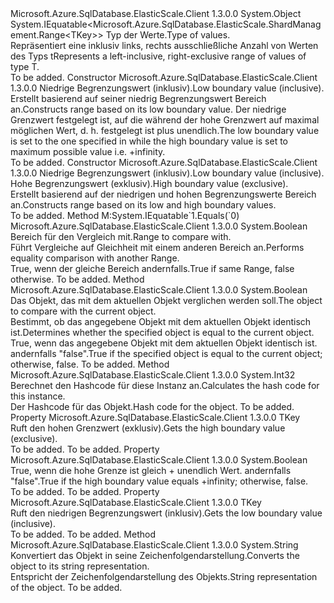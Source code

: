 <Type Name="Range&lt;TKey&gt;" FullName="Microsoft.Azure.SqlDatabase.ElasticScale.ShardManagement.Range&lt;TKey&gt;">
  <TypeSignature Language="C#" Value="public sealed class Range&lt;TKey&gt; : IEquatable&lt;Microsoft.Azure.SqlDatabase.ElasticScale.ShardManagement.Range&lt;TKey&gt;&gt;" />
  <TypeSignature Language="ILAsm" Value=".class public auto ansi sealed beforefieldinit Range`1&lt;TKey&gt; extends System.Object implements class System.IEquatable`1&lt;class Microsoft.Azure.SqlDatabase.ElasticScale.ShardManagement.Range`1&lt;!TKey&gt;&gt;" />
  <TypeSignature Language="DocId" Value="T:Microsoft.Azure.SqlDatabase.ElasticScale.ShardManagement.Range`1" />
  <TypeSignature Language="VB.NET" Value="Public NotInheritable Class Range(Of TKey)&#xA;Implements IEquatable(Of Range(Of TKey))" />
  <TypeSignature Language="F#" Value="type Range&lt;'Key&gt; = class&#xA;    interface IEquatable&lt;Range&lt;'Key&gt;&gt;" />
  <AssemblyInfo>
    <AssemblyName>Microsoft.Azure.SqlDatabase.ElasticScale.Client</AssemblyName>
    <AssemblyVersion>1.3.0.0</AssemblyVersion>
  </AssemblyInfo>
  <TypeParameters>
    <TypeParameter Name="TKey" />
  </TypeParameters>
  <Base>
    <BaseTypeName>System.Object</BaseTypeName>
  </Base>
  <Interfaces>
    <Interface>
      <InterfaceName>System.IEquatable&lt;Microsoft.Azure.SqlDatabase.ElasticScale.ShardManagement.Range&lt;TKey&gt;&gt;</InterfaceName>
    </Interface>
  </Interfaces>
  <Docs>
    <typeparam name="TKey"><span data-ttu-id="235d3-101">Typ der Werte.</span><span class="sxs-lookup"><span data-stu-id="235d3-101">Type of values.</span></span></typeparam>
    <summary><span data-ttu-id="235d3-102">Repräsentiert eine inklusiv links, rechts ausschließliche Anzahl von Werten des Typs t</span><span class="sxs-lookup"><span data-stu-id="235d3-102">Represents a left-inclusive, right-exclusive range of values of type T.</span></span></summary>
    <remarks>To be added.</remarks>
  </Docs>
  <Members>
    <Member MemberName=".ctor">
      <MemberSignature Language="C#" Value="public Range (TKey low);" />
      <MemberSignature Language="ILAsm" Value=".method public hidebysig specialname rtspecialname instance void .ctor(!TKey low) cil managed" />
      <MemberSignature Language="DocId" Value="M:Microsoft.Azure.SqlDatabase.ElasticScale.ShardManagement.Range`1.#ctor(`0)" />
      <MemberSignature Language="VB.NET" Value="Public Sub New (low As TKey)" />
      <MemberSignature Language="F#" Value="new Microsoft.Azure.SqlDatabase.ElasticScale.ShardManagement.Range&lt;'Key&gt; : 'Key -&gt; Microsoft.Azure.SqlDatabase.ElasticScale.ShardManagement.Range&lt;'Key&gt;" Usage="new Microsoft.Azure.SqlDatabase.ElasticScale.ShardManagement.Range&lt;'Key&gt; low" />
      <MemberType>Constructor</MemberType>
      <AssemblyInfo>
        <AssemblyName>Microsoft.Azure.SqlDatabase.ElasticScale.Client</AssemblyName>
        <AssemblyVersion>1.3.0.0</AssemblyVersion>
      </AssemblyInfo>
      <Parameters>
        <Parameter Name="low" Type="TKey" />
      </Parameters>
      <Docs>
        <param name="low"><span data-ttu-id="235d3-103">Niedrige Begrenzungswert (inklusiv).</span><span class="sxs-lookup"><span data-stu-id="235d3-103">Low boundary value (inclusive).</span></span></param>
        <summary>
            <span data-ttu-id="235d3-104">Erstellt basierend auf seiner niedrig Begrenzungswert Bereich an.</span><span class="sxs-lookup"><span data-stu-id="235d3-104">Constructs range based on its low boundary value.</span></span> <span data-ttu-id="235d3-105">Der niedrige Grenzwert festgelegt ist, auf die <paramref name="low" /> während der hohe Grenzwert auf maximal möglichen Wert, d. h. festgelegt ist plus unendlich.</span><span class="sxs-lookup"><span data-stu-id="235d3-105">The low boundary value is set to the one specified in <paramref name="low" /> while the high boundary value is set to maximum possible value i.e. +infinity.</span></span>
            </summary>
        <remarks>To be added.</remarks>
      </Docs>
    </Member>
    <Member MemberName=".ctor">
      <MemberSignature Language="C#" Value="public Range (TKey low, TKey high);" />
      <MemberSignature Language="ILAsm" Value=".method public hidebysig specialname rtspecialname instance void .ctor(!TKey low, !TKey high) cil managed" />
      <MemberSignature Language="DocId" Value="M:Microsoft.Azure.SqlDatabase.ElasticScale.ShardManagement.Range`1.#ctor(`0,`0)" />
      <MemberSignature Language="VB.NET" Value="Public Sub New (low As TKey, high As TKey)" />
      <MemberSignature Language="F#" Value="new Microsoft.Azure.SqlDatabase.ElasticScale.ShardManagement.Range&lt;'Key&gt; : 'Key * 'Key -&gt; Microsoft.Azure.SqlDatabase.ElasticScale.ShardManagement.Range&lt;'Key&gt;" Usage="new Microsoft.Azure.SqlDatabase.ElasticScale.ShardManagement.Range&lt;'Key&gt; (low, high)" />
      <MemberType>Constructor</MemberType>
      <AssemblyInfo>
        <AssemblyName>Microsoft.Azure.SqlDatabase.ElasticScale.Client</AssemblyName>
        <AssemblyVersion>1.3.0.0</AssemblyVersion>
      </AssemblyInfo>
      <Parameters>
        <Parameter Name="low" Type="TKey" />
        <Parameter Name="high" Type="TKey" />
      </Parameters>
      <Docs>
        <param name="low"><span data-ttu-id="235d3-106">Niedrige Begrenzungswert (inklusiv).</span><span class="sxs-lookup"><span data-stu-id="235d3-106">Low boundary value (inclusive).</span></span></param>
        <param name="high"><span data-ttu-id="235d3-107">Hohe Begrenzungswert (exklusiv).</span><span class="sxs-lookup"><span data-stu-id="235d3-107">High boundary value (exclusive).</span></span></param>
        <summary>
            <span data-ttu-id="235d3-108">Erstellt basierend auf der niedrigen und hohen Begrenzungswerte Bereich an.</span><span class="sxs-lookup"><span data-stu-id="235d3-108">Constructs range based on its low and high boundary values.</span></span>
            </summary>
        <remarks>To be added.</remarks>
      </Docs>
    </Member>
    <Member MemberName="Equals">
      <MemberSignature Language="C#" Value="public bool Equals (Microsoft.Azure.SqlDatabase.ElasticScale.ShardManagement.Range&lt;TKey&gt; other);" />
      <MemberSignature Language="ILAsm" Value=".method public hidebysig newslot virtual instance bool Equals(class Microsoft.Azure.SqlDatabase.ElasticScale.ShardManagement.Range`1&lt;!TKey&gt; other) cil managed" />
      <MemberSignature Language="DocId" Value="M:Microsoft.Azure.SqlDatabase.ElasticScale.ShardManagement.Range`1.Equals(Microsoft.Azure.SqlDatabase.ElasticScale.ShardManagement.Range{`0})" />
      <MemberSignature Language="VB.NET" Value="Public Function Equals (other As Range(Of TKey)) As Boolean" />
      <MemberSignature Language="F#" Value="override this.Equals : Microsoft.Azure.SqlDatabase.ElasticScale.ShardManagement.Range&lt;'Key&gt; -&gt; bool" Usage="range.Equals other" />
      <MemberType>Method</MemberType>
      <Implements>
        <InterfaceMember>M:System.IEquatable`1.Equals(`0)</InterfaceMember>
      </Implements>
      <AssemblyInfo>
        <AssemblyName>Microsoft.Azure.SqlDatabase.ElasticScale.Client</AssemblyName>
        <AssemblyVersion>1.3.0.0</AssemblyVersion>
      </AssemblyInfo>
      <ReturnValue>
        <ReturnType>System.Boolean</ReturnType>
      </ReturnValue>
      <Parameters>
        <Parameter Name="other" Type="Microsoft.Azure.SqlDatabase.ElasticScale.ShardManagement.Range&lt;TKey&gt;" />
      </Parameters>
      <Docs>
        <param name="other"><span data-ttu-id="235d3-109">Bereich für den Vergleich mit.</span><span class="sxs-lookup"><span data-stu-id="235d3-109">Range to compare with.</span></span></param>
        <summary>
            <span data-ttu-id="235d3-110">Führt Vergleiche auf Gleichheit mit einem anderen Bereich an.</span><span class="sxs-lookup"><span data-stu-id="235d3-110">Performs equality comparison with another Range.</span></span>
            </summary>
        <returns><span data-ttu-id="235d3-111">True, wenn der gleiche Bereich andernfalls.</span><span class="sxs-lookup"><span data-stu-id="235d3-111">True if same Range, false otherwise.</span></span></returns>
        <remarks>To be added.</remarks>
      </Docs>
    </Member>
    <Member MemberName="Equals">
      <MemberSignature Language="C#" Value="public override bool Equals (object obj);" />
      <MemberSignature Language="ILAsm" Value=".method public hidebysig virtual instance bool Equals(object obj) cil managed" />
      <MemberSignature Language="DocId" Value="M:Microsoft.Azure.SqlDatabase.ElasticScale.ShardManagement.Range`1.Equals(System.Object)" />
      <MemberSignature Language="VB.NET" Value="Public Overrides Function Equals (obj As Object) As Boolean" />
      <MemberSignature Language="F#" Value="override this.Equals : obj -&gt; bool" Usage="range.Equals obj" />
      <MemberType>Method</MemberType>
      <AssemblyInfo>
        <AssemblyName>Microsoft.Azure.SqlDatabase.ElasticScale.Client</AssemblyName>
        <AssemblyVersion>1.3.0.0</AssemblyVersion>
      </AssemblyInfo>
      <ReturnValue>
        <ReturnType>System.Boolean</ReturnType>
      </ReturnValue>
      <Parameters>
        <Parameter Name="obj" Type="System.Object" />
      </Parameters>
      <Docs>
        <param name="obj"><span data-ttu-id="235d3-112">Das Objekt, das mit dem aktuellen Objekt verglichen werden soll.</span><span class="sxs-lookup"><span data-stu-id="235d3-112">The object to compare with the current object.</span></span></param>
        <summary>
            <span data-ttu-id="235d3-113">Bestimmt, ob das angegebene Objekt mit dem aktuellen Objekt identisch ist.</span><span class="sxs-lookup"><span data-stu-id="235d3-113">Determines whether the specified object is equal to the current object.</span></span>
            </summary>
        <returns><span data-ttu-id="235d3-114">True, wenn das angegebene Objekt mit dem aktuellen Objekt identisch ist. andernfalls "false".</span><span class="sxs-lookup"><span data-stu-id="235d3-114">True if the specified object is equal to the current object; otherwise, false.</span></span></returns>
        <remarks>To be added.</remarks>
      </Docs>
    </Member>
    <Member MemberName="GetHashCode">
      <MemberSignature Language="C#" Value="public override int GetHashCode ();" />
      <MemberSignature Language="ILAsm" Value=".method public hidebysig virtual instance int32 GetHashCode() cil managed" />
      <MemberSignature Language="DocId" Value="M:Microsoft.Azure.SqlDatabase.ElasticScale.ShardManagement.Range`1.GetHashCode" />
      <MemberSignature Language="VB.NET" Value="Public Overrides Function GetHashCode () As Integer" />
      <MemberSignature Language="F#" Value="override this.GetHashCode : unit -&gt; int" Usage="range.GetHashCode " />
      <MemberType>Method</MemberType>
      <AssemblyInfo>
        <AssemblyName>Microsoft.Azure.SqlDatabase.ElasticScale.Client</AssemblyName>
        <AssemblyVersion>1.3.0.0</AssemblyVersion>
      </AssemblyInfo>
      <ReturnValue>
        <ReturnType>System.Int32</ReturnType>
      </ReturnValue>
      <Parameters />
      <Docs>
        <summary>
            <span data-ttu-id="235d3-115">Berechnet den Hashcode für diese Instanz an.</span><span class="sxs-lookup"><span data-stu-id="235d3-115">Calculates the hash code for this instance.</span></span>
            </summary>
        <returns><span data-ttu-id="235d3-116">Der Hashcode für das Objekt.</span><span class="sxs-lookup"><span data-stu-id="235d3-116">Hash code for the object.</span></span></returns>
        <remarks>To be added.</remarks>
      </Docs>
    </Member>
    <Member MemberName="High">
      <MemberSignature Language="C#" Value="public TKey High { get; }" />
      <MemberSignature Language="ILAsm" Value=".property instance !TKey High" />
      <MemberSignature Language="DocId" Value="P:Microsoft.Azure.SqlDatabase.ElasticScale.ShardManagement.Range`1.High" />
      <MemberSignature Language="VB.NET" Value="Public ReadOnly Property High As TKey" />
      <MemberSignature Language="F#" Value="member this.High : 'Key" Usage="Microsoft.Azure.SqlDatabase.ElasticScale.ShardManagement.Range&lt;'Key&gt;.High" />
      <MemberType>Property</MemberType>
      <AssemblyInfo>
        <AssemblyName>Microsoft.Azure.SqlDatabase.ElasticScale.Client</AssemblyName>
        <AssemblyVersion>1.3.0.0</AssemblyVersion>
      </AssemblyInfo>
      <ReturnValue>
        <ReturnType>TKey</ReturnType>
      </ReturnValue>
      <Docs>
        <summary>
            <span data-ttu-id="235d3-117">Ruft den hohen Grenzwert (exklusiv).</span><span class="sxs-lookup"><span data-stu-id="235d3-117">Gets the high boundary value (exclusive).</span></span>
            </summary>
        <value>To be added.</value>
        <remarks>To be added.</remarks>
      </Docs>
    </Member>
    <Member MemberName="HighIsMax">
      <MemberSignature Language="C#" Value="public bool HighIsMax { get; }" />
      <MemberSignature Language="ILAsm" Value=".property instance bool HighIsMax" />
      <MemberSignature Language="DocId" Value="P:Microsoft.Azure.SqlDatabase.ElasticScale.ShardManagement.Range`1.HighIsMax" />
      <MemberSignature Language="VB.NET" Value="Public ReadOnly Property HighIsMax As Boolean" />
      <MemberSignature Language="F#" Value="member this.HighIsMax : bool" Usage="Microsoft.Azure.SqlDatabase.ElasticScale.ShardManagement.Range&lt;'Key&gt;.HighIsMax" />
      <MemberType>Property</MemberType>
      <AssemblyInfo>
        <AssemblyName>Microsoft.Azure.SqlDatabase.ElasticScale.Client</AssemblyName>
        <AssemblyVersion>1.3.0.0</AssemblyVersion>
      </AssemblyInfo>
      <ReturnValue>
        <ReturnType>System.Boolean</ReturnType>
      </ReturnValue>
      <Docs>
        <summary>
            <span data-ttu-id="235d3-118">True, wenn die hohe Grenze ist gleich + unendlich Wert. andernfalls "false".</span><span class="sxs-lookup"><span data-stu-id="235d3-118">True if the high boundary value equals +infinity; otherwise, false.</span></span>
            </summary>
        <value>To be added.</value>
        <remarks>To be added.</remarks>
      </Docs>
    </Member>
    <Member MemberName="Low">
      <MemberSignature Language="C#" Value="public TKey Low { get; }" />
      <MemberSignature Language="ILAsm" Value=".property instance !TKey Low" />
      <MemberSignature Language="DocId" Value="P:Microsoft.Azure.SqlDatabase.ElasticScale.ShardManagement.Range`1.Low" />
      <MemberSignature Language="VB.NET" Value="Public ReadOnly Property Low As TKey" />
      <MemberSignature Language="F#" Value="member this.Low : 'Key" Usage="Microsoft.Azure.SqlDatabase.ElasticScale.ShardManagement.Range&lt;'Key&gt;.Low" />
      <MemberType>Property</MemberType>
      <AssemblyInfo>
        <AssemblyName>Microsoft.Azure.SqlDatabase.ElasticScale.Client</AssemblyName>
        <AssemblyVersion>1.3.0.0</AssemblyVersion>
      </AssemblyInfo>
      <ReturnValue>
        <ReturnType>TKey</ReturnType>
      </ReturnValue>
      <Docs>
        <summary>
            <span data-ttu-id="235d3-119">Ruft den niedrigen Begrenzungswert (inklusiv).</span><span class="sxs-lookup"><span data-stu-id="235d3-119">Gets the low boundary value (inclusive).</span></span>
            </summary>
        <value>To be added.</value>
        <remarks>To be added.</remarks>
      </Docs>
    </Member>
    <Member MemberName="ToString">
      <MemberSignature Language="C#" Value="public override string ToString ();" />
      <MemberSignature Language="ILAsm" Value=".method public hidebysig virtual instance string ToString() cil managed" />
      <MemberSignature Language="DocId" Value="M:Microsoft.Azure.SqlDatabase.ElasticScale.ShardManagement.Range`1.ToString" />
      <MemberSignature Language="VB.NET" Value="Public Overrides Function ToString () As String" />
      <MemberSignature Language="F#" Value="override this.ToString : unit -&gt; string" Usage="range.ToString " />
      <MemberType>Method</MemberType>
      <AssemblyInfo>
        <AssemblyName>Microsoft.Azure.SqlDatabase.ElasticScale.Client</AssemblyName>
        <AssemblyVersion>1.3.0.0</AssemblyVersion>
      </AssemblyInfo>
      <ReturnValue>
        <ReturnType>System.String</ReturnType>
      </ReturnValue>
      <Parameters />
      <Docs>
        <summary>
            <span data-ttu-id="235d3-120">Konvertiert das Objekt in seine Zeichenfolgendarstellung.</span><span class="sxs-lookup"><span data-stu-id="235d3-120">Converts the object to its string representation.</span></span>
            </summary>
        <returns><span data-ttu-id="235d3-121">Entspricht der Zeichenfolgendarstellung des Objekts.</span><span class="sxs-lookup"><span data-stu-id="235d3-121">String representation of the object.</span></span></returns>
        <remarks>To be added.</remarks>
      </Docs>
    </Member>
  </Members>
</Type>